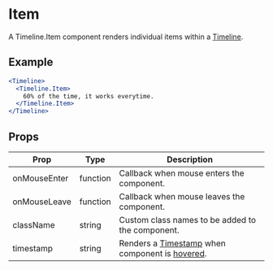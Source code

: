# Item

A Timeline.Item component renders individual items within a [Timeline](./Timeline.md).


## Example

```jsx
<Timeline>
  <Timeline.Item>
    60% of the time, it works everytime.
  </Timeline.Item>
</Timeline>
```


## Props

| Prop | Type | Description |
| --- | --- | --- |
| onMouseEnter | function | Callback when mouse enters the component. |
| onMouseLeave | function | Callback when mouse leaves the component. |
| className | string | Custom class names to be added to the component. |
| timestamp | string | Renders a [Timestamp](../../Timestamp) when component is [hovered](../../HoverWrapper). |
